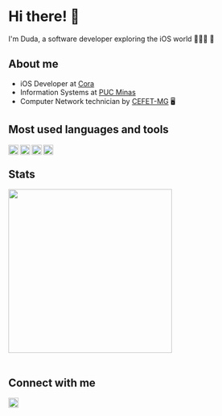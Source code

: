 # Hi there! 👋

I'm Duda, a software developer exploring the iOS world 👩🏻‍💻 


## About me

- iOS Developer at [Cora](https://www.cora.com.br/) 
- Information Systems at [PUC Minas](https://www.pucminas.br/destaques/Paginas/default.aspx) 
- Computer Network technician by [CEFET-MG](https://www.cefetmg.br) 🖥


## Most used languages and tools

<a href="https://developer.apple.com/swift/">
<img align="left" alt="Swift"  height="20px" src="https://img.shields.io/badge/-Swift-FA7343?&logo=swift&logoColor=white&logoWidth=20" />
</a>
<a href="https://apps.apple.com/br/app/xcode/id497799835?mt=12">
<img align="left" alt="XCode" height="20px" src="https://img.shields.io/badge/-XCode-1575F9?&logo=xcode&logoColor=white&logoWidth=20" /> 
</a>
<a href="https://git-scm.com/">
<img align="left" alt="Git" height="20px" src="https://img.shields.io/badge/-Git-F05032?&logo=git&logoColor=white&logoWidth=20" /> 
</a>
<a href="https://www.bitrise.io/">
<img align="left" alt="Bitrise" height="20px" src="https://img.shields.io/badge/-Bitrise-683D87?&logo=bitrise&logoColor=white&logoWidth=20" /> 
</a>

</br>

## Stats

<div>
<img width="325px" src="https://github-readme-stats.vercel.app/api/top-langs/?username=dudaporto&layout=compact&hide=c&theme=dark&hide_border=true"/>
</div>

</br>

## Connect with me

<a href="https://www.linkedin.com/in/eduardaporto">
<img align="center" alt="LinkedIn" height="20px" src="https://img.shields.io/badge/-LinkedIn-0A66C2?&logo=linkedin&logoColor=white&logoWidth=20"/>
</a></p>

